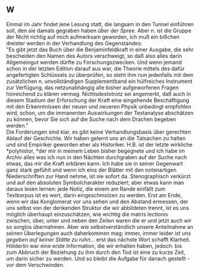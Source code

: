 ## W
 Einmal im Jahr findet jene Lesung statt, die langsam in den Tunnel einführen soll, den sie damals gegraben haben *über der Spree.* Aber n. ist die Gruppe der Nicht richtig auf mich aufmerksam geworden, ich muß ein bißchen dreister werden in der Verhandlung des Gegenstandes:    
 &quot;Es gibt jetzt das Buch über die Benjaminfeldkraft in einer Ausgabe, die sehr bescheiden den Namen des Autors verschweigt, so daß also alles darin Allgemeingut werden dürfte zu Forschungszwecken. Und wenn jemand schon in der letzten Edition darauf aus war, die Theorie mittels des dafür angefertigten Schlüssels zu überprüfen, so steht ihm nun jedenfalls mit dem zusätzlichen n. unvollständigen Supplementband ein hülfreiches Instrument zur Verfügung, das netzunabhängig alle bisher aufgeworfenen Fragen hinreichend zu klären vermag. Nichtsdestotrotz sei angemerkt, daß auch in diesem Stadium der Erforschung der Kraft eine eingehende Beschäftigung mit den Erkenntnissen der neuen und neueren Physik unbedingt empfohlen wird, schon, um die immanenten Auswirkungen der Textanalyse abschätzen zu können, bevor Sie sich auf die Suche nach dem Drachen begeben werden.&quot;   
Die Forderungen sind klar, es gibt keine Verhandlungsbasis über gerechten Ablauf der Geschichte. Wir haben gelernt uns an die Tatsachen zu halten und sind Empiriker geworden eher als Historiker. H.B. ist der letzte wirkliche *polyhistor, *der mir in meinem Leben bisher begegnete und ich habe im Archiv alles was ich nun in den Nächten durchgraben auf der Suche nach etwas, das mir die Kraft erklären kann. Ich habe sie in seiner Gegenwart ganz stark gefühlt und wenn ich eins der Blätter mit den notenartigen Niederschriften zur Hand nehme, ist sie sofort da. Stenographisch verkürzt und auf den absoluten Symbolcharakter reduziert; aber etwas kann man daraus lesen lernen: jede Notiz, die einem am Rande einfällt zum Textkorpus ist es wert, darin eingeschmolzen zu werden. Erst am Ende, wenn wir das Konglomerat vor uns sehen und den Abstand ermessen, der uns selbst von der denkenden Struktur die wir abbildeten trennt, ist es uns möglich überhaupt einzuschätzen, wie wichtig die matris lectionis zwischen, über, unter und neben den Zeilen waren die er und jetzt auch wir so sorglos übernahmen. Aber wie selbstverständlich unsere Anteilnahme an seinen Überlegungen auch daherkommen mag; immer, immer leider *ist uns gegeben auf keiner Stätte zu ruhn...* erst das nächste Wort schafft Klarheit. Hölderlin war eine erste Information, die wir erhalten haben, jedoch: bis zum Abbruch der Beziehung zu ihm durch den Tod ist eine zu kurze Zeit, um darin sicher zu werden. Und so bleibt die Aufgabe für danach gestellt - vor dem Verschwinden.    

